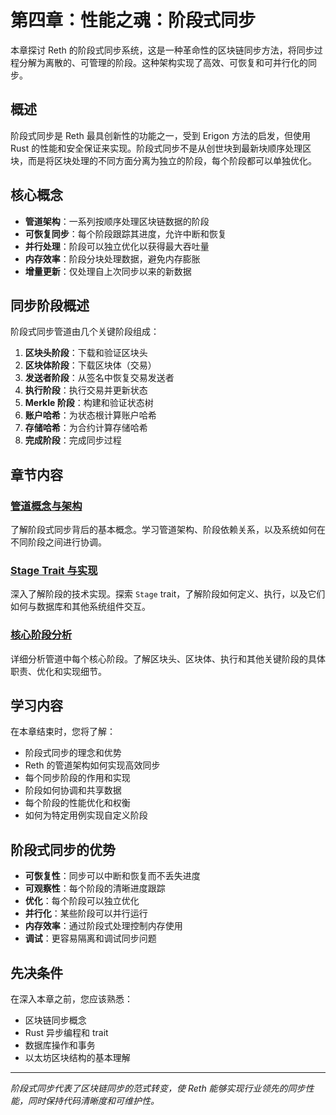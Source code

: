 # 第四章：性能之魂：阶段式同步

本章探讨 Reth 的阶段式同步系统，这是一种革命性的区块链同步方法，将同步过程分解为离散的、可管理的阶段。这种架构实现了高效、可恢复和可并行化的同步。

## 概述

阶段式同步是 Reth 最具创新性的功能之一，受到 Erigon 方法的启发，但使用 Rust 的性能和安全保证来实现。阶段式同步不是从创世块到最新块顺序处理区块，而是将区块处理的不同方面分离为独立的阶段，每个阶段都可以单独优化。

## 核心概念

- **管道架构**：一系列按顺序处理区块链数据的阶段
- **可恢复同步**：每个阶段跟踪其进度，允许中断和恢复
- **并行处理**：阶段可以独立优化以获得最大吞吐量
- **内存效率**：阶段分块处理数据，避免内存膨胀
- **增量更新**：仅处理自上次同步以来的新数据

## 同步阶段概述

阶段式同步管道由几个关键阶段组成：

1. **区块头阶段**：下载和验证区块头
2. **区块体阶段**：下载区块体（交易）
3. **发送者阶段**：从签名中恢复交易发送者
4. **执行阶段**：执行交易并更新状态
5. **Merkle 阶段**：构建和验证状态树
6. **账户哈希**：为状态根计算账户哈希
7. **存储哈希**：为合约计算存储哈希
8. **完成阶段**：完成同步过程

## 章节内容

### [管道概念与架构](01-pipeline-concept.md)
了解阶段式同步背后的基本概念。学习管道架构、阶段依赖关系，以及系统如何在不同阶段之间进行协调。

### [Stage Trait 与实现](02-stage-trait.md)
深入了解阶段的技术实现。探索 `Stage` trait，了解阶段如何定义、执行，以及它们如何与数据库和其他系统组件交互。

### [核心阶段分析](03-core-stages-analysis.md)
详细分析管道中每个核心阶段。了解区块头、区块体、执行和其他关键阶段的具体职责、优化和实现细节。

## 学习内容

在本章结束时，您将了解：

- 阶段式同步的理念和优势
- Reth 的管道架构如何实现高效同步
- 每个同步阶段的作用和实现
- 阶段如何协调和共享数据
- 每个阶段的性能优化和权衡
- 如何为特定用例实现自定义阶段

## 阶段式同步的优势

- **可恢复性**：同步可以中断和恢复而不丢失进度
- **可观察性**：每个阶段的清晰进度跟踪
- **优化**：每个阶段可以独立优化
- **并行化**：某些阶段可以并行运行
- **内存效率**：通过阶段式处理控制内存使用
- **调试**：更容易隔离和调试同步问题

## 先决条件

在深入本章之前，您应该熟悉：

- 区块链同步概念
- Rust 异步编程和 trait
- 数据库操作和事务
- 以太坊区块结构的基本理解

---

*阶段式同步代表了区块链同步的范式转变，使 Reth 能够实现行业领先的同步性能，同时保持代码清晰度和可维护性。*